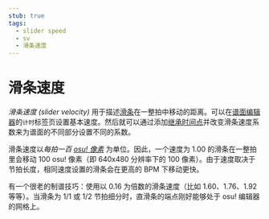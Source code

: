 ```yaml
---
stub: true
tags:
  - slider speed
  - sv
  - 滑条速度
---
```


# 滑条速度

*滑条速度 (slider velocity)* 用于描述[滑条](/wiki/Hit_object/Slider)在一整拍中移动的距离。可以在[谱面编辑器](/wiki/Client/Beatmap_editor)的`计时`标签页设置基本速度。然后就可以通过添加[继承时间点](/wiki/Client/Beatmap_editor/Timing)并改变滑条速度系数来为谱面的不同部分设置不同的系数。

滑条速度以*每拍一百 [osu! 像素](/wiki/osupixel)* 为单位。因此，一个速度为 1.00 的滑条在一整拍里会移动 100 osu! 像素（即 640x480 分辨率下的 100 像素）。由于速度取决于节拍长度，相同速度设置的滑条会在更高的 BPM 下移动更快。

有一个很老的制谱技巧：使用以 0.16 为倍数的滑条速度（比如 1.60、1.76、1.92 等等）。当滑条为 1/1 或 1/2 节拍细分时，直滑条的端点刚好能够处于 osu! 编辑器的网格上。
